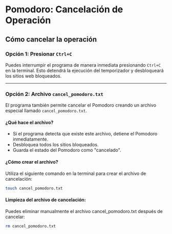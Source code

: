 # Pomodoro: Cancelación de Operación

## Cómo cancelar la operación

### Opción 1: Presionar `Ctrl+C`

Puedes interrumpir el programa de manera inmediata presionando `Ctrl+C` en la terminal. Esto detendrá la ejecución del temporizador y desbloqueará los sitios web bloqueados.

---

### Opción 2: Archivo `cancel_pomodoro.txt`

El programa también permite cancelar el Pomodoro creando un archivo especial llamado `cancel_pomodoro.txt`.

#### ¿Qué hace el archivo?

- Si el programa detecta que existe este archivo, detiene el Pomodoro inmediatamente.
- Desbloquea todos los sitios bloqueados.
- Guarda el estado del Pomodoro como "cancelado".

#### ¿Cómo crear el archivo?

Utiliza el siguiente comando en la terminal para crear el archivo de cancelación:

```bash
touch cancel_pomodoro.txt
```

#### Limpieza del archivo de cancelación:

Puedes eliminar manualmente el archivo cancel_pomodoro.txt después de cancelar:

```bash
rm cancel_pomodoro.txt
```
